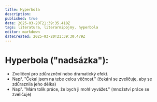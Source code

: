 ```yaml
---
title: Hyperbola
description: 
published: true
date: 2025-03-20T21:39:35.418Z
tags: literatura, literarnipojmy, hyperbola
editor: markdown
dateCreated: 2025-03-20T21:39:30.479Z
---
```


# Hyperbola ("nadsázka"):
- Zveličení pro zdůraznění nebo dramatický efekt.
- Např. "Čekal jsem na tebe celou věčnost." (čekání se zveličuje, aby se zdůraznila jeho délka)
- Např. "Mám tolik práce, že bych ji mohl vyvážet." (množství práce se zveličuje)